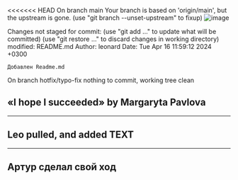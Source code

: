 <<<<<<< HEAD
On branch main
Your branch is based on 'origin/main', but the upstream is gone.
  (use "git branch --unset-upstream" to fixup)
![image](https://github.com/leomanchic/git_lab/assets/68703956/608a94d1-a3e1-4da1-93e0-3af3e73515a8)

Changes not staged for commit:
  (use "git add <file>..." to update what will be committed)
  (use "git restore <file>..." to discard changes in working directory)
	modified:   README.md
Author: leonard 
Date:   Tue Apr 16 11:59:12 2024 +0300

    Добавлен Readme.md
On branch hotfix/typo-fix
nothing to commit, working tree clean

## «I hope I succeeded» by Margaryta Pavlova
___
## Leo pulled, and added TEXT
___
## Aртур сделал свой ход
